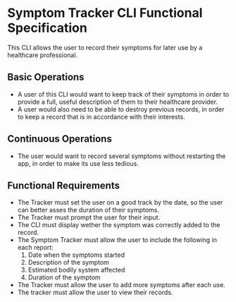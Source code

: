 <!DOCTYPE html>
<html>
<body>

<h1>Symptom Tracker CLI Functional Specification</h1>

<p>This CLI allows the user to record their symptoms for later use by a healthcare professional.</p>

<h2>Basic Operations</h2>
<ul>
<li>A user of this CLI would want to keep track of their symptoms in order to provide a full, useful description of them to their healthcare provider.</li>

<li>A user would also need to be able to destroy previous records, in order to keep a record that is in accordance with their interests.</li>

</ul>
<h2>Continuous Operations</h2>
<ul>
<li>The user would want to record several symptoms without restarting the app, in order to make its use less tedious.</li>

</ul>
<h2>Functional Requirements</h2>
<ul>

<li>The Tracker must set the user on a good track by the date, so the user can better asses the duration of their symptoms.</li>
<li>The Tracker must prompt the user for their input.</li>
<li>The CLI must display wether the symptom was correctly added to the record.</li>
<li>The Symptom Tracker must allow the user to include the following in each report:

<ol>

<li>Date when the symptoms started</li>
<li>Description of the symptom</li>
<li>Estimated bodily system affected</li>
<li>Duration of the symptom</li>

</ol>
</li>
<li>The Tracker must allow the user to add more symptoms after each use.</li>
<li>The tracker must allow the user to view their records.</li>
</ul>

</body>
</hmtl>
